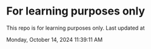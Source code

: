 # For learning purposes only
This repo is for learning purposes only.
Last updated at

Monday, October 14, 2024 11:39:11 AM

